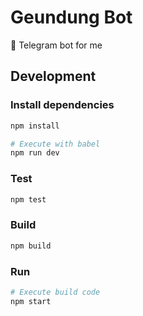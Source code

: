 # Geundung Bot
🤖 Telegram bot for me

## Development

### Install dependencies
```bash
npm install

# Execute with babel
npm run dev
```

### Test
```bash
npm test
```

### Build
```bash
npm build
```

### Run
```bash
# Execute build code
npm start
```
